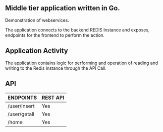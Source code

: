 ## Middle tier application written in Go.

Demonstration of webservices.

The application connects to the backend REDIS Instance and exposes, endpoints for the frontend to perform the action.

## Application Activity

The application contains logic for performing and operation of reading and writing to the Redis instance through the API Call.


## API

|    ENDPOINTS | REST API |
|--------------|----------|
| /user/insert | Yes      |
| /user/getall | Yes      |
| /home        | Yes      |


